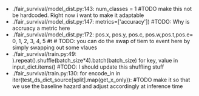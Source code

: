 - ./fair_survival/model_dist.py:143:    num_classes = 1 #TODO make this not be hardcoded.  Right now i want to make it adaptable
- ./fair_survival/model_dist.py:147:            metrics=['accuracy']) #TODO: Why is accruacy a metric here
- ./fair_survival/model_dist.py:172:    pos.x, pos.y, pos.c, pos.w,pos.t,pos.e= 0, 1, 2, 3, 4, 5 #t # TODO: you can do the swap of tiem to event here by simply swapping out  some vlaues 
- ./fair_survival/train.py:49:        ).repeat().shuffle(batch_size*4).batch(batch_size) for key, value in input_dict.items() #TODO: I should update this shuffling stuff
- ./fair_survival/train.py:130:            for encode_in in iter(test_ds_dict_source[split].map(get_x_only)): #TODO make it so that  we use the baseline hazard and adjust accordingly at inference time 
